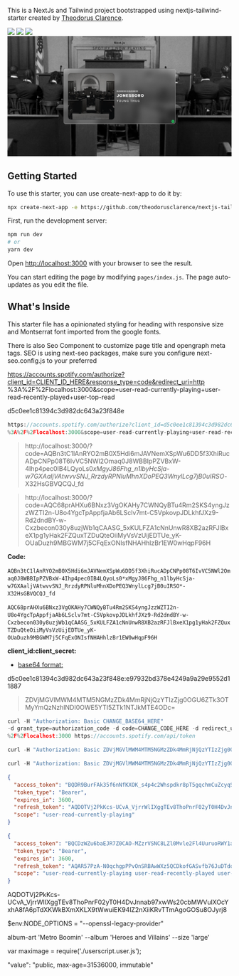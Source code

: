 This is a NextJs and Tailwind project bootstrapped using nextjs-tailwind-starter created by [Theodorus Clarence](https://github.com/theodorusclarence/nextjs-tailwind-starter).


![](public/img/app_preview.png)
![](public/img/app_preview2.png)
![](public/img/app_preview3.png)
![](public/img/app_preview4.png)


## Getting Started

To use this starter, you can use create-next-app to do it by:

```bash
npx create-next-app -e https://github.com/theodorusclarence/nextjs-tailwind-starter project-name
```

First, run the development server:

```bash
npm run dev
# or
yarn dev
```

Open [http://localhost:3000](http://localhost:3000) with your browser to see the result.

You can start editing the page by modifying `pages/index.js`. The page auto-updates as you edit the file.

## What's Inside

This starter file has a opinionated styling for heading with responsive size and Montserrat font imported from the google fonts.

There is also Seo Component to customize page title and opengraph meta tags.
SEO is using next-seo packages, make sure you configure next-seo.config.js to your preferred

https://accounts.spotify.com/authorize?client_id=CLIENT_ID_HERE&response_type=code&redirect_uri=http
%3A%2F%2Flocalhost:3000&scope=user-read-currently-playing+user-read-recently-played+user-top-read

d5c0ee1c81394c3d982dc643a23f848e

```js
https://accounts.spotify.com/authorize?client_id=d5c0ee1c81394c3d982dc643a23f848e&response_type=code&redirect_uri=http
%3A%2F%2Flocalhost:3000&scope=user-read-currently-playing+user-read-recently-played+user-top-read
```

> http://localhost:3000/?code=AQBn3tC1lAnRYO2mB0X5Hdi6mJAVNemXSpWu6DD5f3XhiRucADpCNPp08T6IvVC5NWl2Omaq0J8WBBIpPZVBxW-4Ihp4pec0IB4LQyoLs0*xMgyJ86Fhg_n1lbyHcSja-w7GXAaljVAtwvvSNJ_RrzdyRPNluMhnXDoPEQ3WnylLcg7jB0uIRSO*-X32HsGBVQCQJ_fd

> http://localhost:3000/?code=AQC68prAHXu6BNxz3VgOKAHy7CWNQyBTu4Rm2SKS4yngJzzWZTI2n-U8o4YgcTpAppfjaAb6LSclv7mt-C5VpkovpJDLkhfJXz9-Rd2dndBY-w-Cxzbecon030y8uzjWb1qCAASG_5xKULFZA1cNnUnwR8XB2azRFJlBxeX1pg1yHak2FZQuxTZDuQteOiiMyVsVzUijEDTUe_yK-OUaDuzh9MBGWM7j5CFqExONIsfNHAHhlzBr1EW0wHqpF96H

**Code:**

`AQBn3tC1lAnRYO2mB0X5Hdi6mJAVNemXSpWu6DD5f3XhiRucADpCNPp08T6IvVC5NWl2Omaq0J8WBBIpPZVBxW-4Ihp4pec0IB4LQyoLs0*xMgyJ86Fhg_n1lbyHcSja-w7GXAaljVAtwvvSNJ_RrzdyRPNluMhnXDoPEQ3WnylLcg7jB0uIRSO*-X32HsGBVQCQJ_fd`

`AQC68prAHXu6BNxz3VgOKAHy7CWNQyBTu4Rm2SKS4yngJzzWZTI2n-U8o4YgcTpAppfjaAb6LSclv7mt-C5VpkovpJDLkhfJXz9-Rd2dndBY-w-Cxzbecon030y8uzjWb1qCAASG_5xKULFZA1cNnUnwR8XB2azRFJlBxeX1pg1yHak2FZQuxTZDuQteOiiMyVsVzUijEDTUe_yK-OUaDuzh9MBGWM7j5CFqExONIsfNHAHhlzBr1EW0wHqpF96H`

**client_id:client_secret:**

- [base64 format:](https://www.base64encode.org/)

d5c0ee1c81394c3d982dc643a23f848e:e97932bd378e4249a9a29e9552d11887

> ZDVjMGVlMWM4MTM5NGMzZDk4MmRjNjQzYTIzZjg0OGU6ZTk3OTMyYmQzNzhlNDI0OWE5YTI5ZTk1NTJkMTE4ODc=

```js
curl -H "Authorization: Basic CHANGE_BASE64_HERE"
-d grant_type=authorization_code -d code=CHANGE_CODE_HERE -d redirect_uri=http%3A
%2F%2Flocalhost:3000 https://accounts.spotify.com/api/token
```

```js
curl -H "Authorization: Basic ZDVjMGVlMWM4MTM5NGMzZDk4MmRjNjQzYTIzZjg0OGU6ZTk3OTMyYmQzNzhlNDI0OWE5YTI5ZTk1NTJkMTE4ODc=" -d grant_type=authorization_code -d code=AQBn3tC1lAnRYO2mB0X5Hdi6mJAVNemXSpWu6DD5f3XhiRucADpCNPp08T6IvVC5NWl2Omaq0J8WBBIpPZVBxW-4Ihp4pec0IB4LQyoLs0_xMgyJ86Fhg_n1lbyHcSja-w7GXAaljVAtwvvSNJ_RrzdyRPNluMhnXDoPEQ3WnylLcg7jB0uIRSO_-X32HsGBVQCQJ_fd -d redirect_uri=http%3A%2F%2Flocalhost:3000 https://accounts.spotify.com/api/token
```

```js
curl -H "Authorization: Basic ZDVjMGVlMWM4MTM5NGMzZDk4MmRjNjQzYTIzZjg0OGU6ZTk3OTMyYmQzNzhlNDI0OWE5YTI5ZTk1NTJkMTE4ODc=" -d grant_type=authorization_code -d code=AQC68prAHXu6BNxz3VgOKAHy7CWNQyBTu4Rm2SKS4yngJzzWZTI2n-U8o4YgcTpAppfjaAb6LSclv7mt-C5VpkovpJDLkhfJXz9-Rd2dndBY-w-Cxzbecon030y8uzjWb1qCAASG_5xKULFZA1cNnUnwR8XB2azRFJlBxeX1pg1yHak2FZQuxTZDuQteOiiMyVsVzUijEDTUe_yK-OUaDuzh9MBGWM7j5CFqExONIsfNHAHhlzBr1EW0wHqpF96H -d redirect_uri=http%3A%2F%2Flocalhost:3000 https://accounts.spotify.com/api/token
```

```json
{
  "access_token": "BQDR9BurFAk35f6nNfKXOK_s4p4c2Whspdkr8pT5gqchmCuZcyqSs3LjmdOIkMT36vsnYrtCa9MmSYHasywMBGRzovHOF6DbK4BCWaCxswDpJDGK1Cili-IYBcIVA-QRfz9GzBPj7wasL7VSdZmn-VeMQxgEoOFW-3l2CtXX1JwyYT_Lk-zjWvKh7jXb2aQ",
  "token_type": "Bearer",
  "expires_in": 3600,
  "refresh_token": "AQDOTVj2PkKcs-UCvA_VjrrWlIXggTEv8ThoPnrF02yT0H4DvJnnab97xwWs20cbMWVulXOcYxhA8fA6pTdXKWkBXmXKLX9tWwuiEK94lZ2nXiiKRvTTmAgoGOSu8OJyrj8",
  "scope": "user-read-currently-playing"
}
```

```json
{
  "access_token": "BQCDzWZu6baEJR7Z0CAO-MZzrVSNC8LZl0Mvle2Fl4UuruoRWY1a4QU2ys47Y-e6PBvy9ppxQ-fIQqbJppAz3m_43dGYw7-L-2iJQTUSGTjVhAS-oAWj91ICqJcUVYJnmLos5jHn-FGy5PYpj00OAUocqBYKizGh7JXR59Ut_dBjqoFlHWX9bWK1QUlQSBmwT-TjqPI",
  "token_type": "Bearer",
  "expires_in": 3600,
  "refresh_token": "AQAR57PzA-N0qchgpPPvOnSRBAwWXz5QCDkofGASvfb76JuDTdocWG1ausDbfsgKvWipkvDr6ttkcdsWpUdoVlC6oG5bljq3DfmOZC6EhzKj2_ja29O_TAEYMU3wDJiYY28",
  "scope": "user-read-currently-playing user-read-recently-played user-top-read"
}
```

AQDOTVj2PkKcs-UCvA_VjrrWlIXggTEv8ThoPnrF02yT0H4DvJnnab97xwWs20cbMWVulXOcYxhA8fA6pTdXKWkBXmXKLX9tWwuiEK94lZ2nXiiKRvTTmAgoGOSu8OJyrj8

$env:NODE_OPTIONS = "--openssl-legacy-provider"

album-art 'Metro Boomin' --album 'Heroes and Villains' --size 'large'

var maximage = require('./userscript.user.js');

"value": "public, max-age=31536000, immutable"
